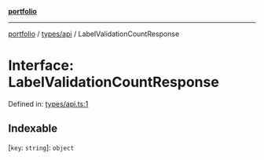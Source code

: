 [**portfolio**](../../../README.md)

***

[portfolio](../../../modules.md) / [types/api](../README.md) / LabelValidationCountResponse

# Interface: LabelValidationCountResponse

Defined in: [types/api.ts:1](https://github.com/tnorlund/Portfolio/blob/a6d6b95434da5ca44e91e483ad0461078fe210c1/portfolio/types/api.ts#L1)

## Indexable

\[`key`: `string`\]: `object`
